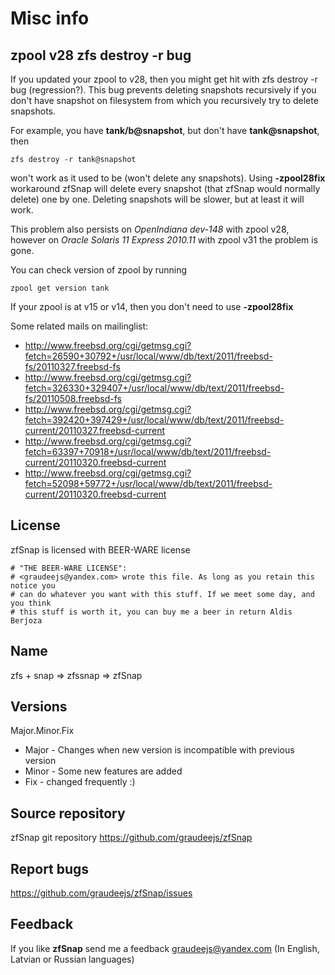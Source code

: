# Misc info

## zpool v28 zfs destroy -r bug

If you updated your zpool to v28, then you might get hit with zfs destroy -r
bug (regression?). This bug prevents deleting snapshots recursively if you
don't have snapshot on filesystem from which you recursively try to delete
snapshots.

For example, you have **tank/b@snapshot**, but don't have **tank@snapshot**,
then

	zfs destroy -r tank@snapshot

won't work as it used to be (won't delete any snapshots). Using **-zpool28fix**
workaround zfSnap will delete every snapshot (that zfSnap would normally
delete) one by one. Deleting snapshots will be slower, but at least it will
work.

This problem also persists on _OpenIndiana dev-148_ with zpool v28, however on
_Oracle Solaris 11 Express 2010.11_ with zpool v31 the problem is gone.


You can check version of zpool by running

	zpool get version tank

If your zpool is at v15 or v14, then you don't need to use **-zpool28fix**


Some related mails on mailinglist:

  * <http://www.freebsd.org/cgi/getmsg.cgi?fetch=26590+30792+/usr/local/www/db/text/2011/freebsd-fs/20110327.freebsd-fs>
  * <http://www.freebsd.org/cgi/getmsg.cgi?fetch=326330+329407+/usr/local/www/db/text/2011/freebsd-fs/20110508.freebsd-fs>
  * <http://www.freebsd.org/cgi/getmsg.cgi?fetch=392420+397429+/usr/local/www/db/text/2011/freebsd-current/20110327.freebsd-current>
  * <http://www.freebsd.org/cgi/getmsg.cgi?fetch=63397+70918+/usr/local/www/db/text/2011/freebsd-current/20110320.freebsd-current>
  * <http://www.freebsd.org/cgi/getmsg.cgi?fetch=52098+59772+/usr/local/www/db/text/2011/freebsd-current/20110320.freebsd-current>



## License

zfSnap is licensed with BEER-WARE license

	# "THE BEER-WARE LICENSE":
	# <graudeejs@yandex.com> wrote this file. As long as you retain this notice you
	# can do whatever you want with this stuff. If we meet some day, and you think
	# this stuff is worth it, you can buy me a beer in return Aldis Berjoza


## Name

zfs + snap => zfssnap => zfSnap



## Versions

Major.Minor.Fix

  * Major - Changes when new version is incompatible with previous version
  * Minor - Some new features are added
  * Fix - changed frequently :)



## Source repository

zfSnap git repository <https://github.com/graudeejs/zfSnap>



## Report bugs

<https://github.com/graudeejs/zfSnap/issues>



## Feedback

If you like **zfSnap** send me a feedback <graudeejs@yandex.com> (In English,
Latvian or Russian languages)
